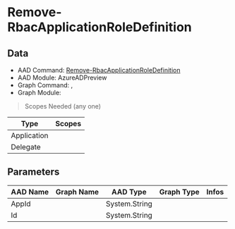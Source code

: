 # Remove-RbacApplicationRoleDefinition

> 

## Data

+ AAD Command: [Remove-RbacApplicationRoleDefinition](https://docs.microsoft.com/en-us/powershell/module/AzureADPreview/Remove-RbacApplicationRoleDefinition)
+ AAD Module: AzureADPreview
+ Graph Command: [](), []()
+ Graph Module: 

> Scopes Needed (any one)

|Type|Scopes|
|---|---|
|Application||
|Delegate||

## Parameters

|AAD Name|Graph Name|AAD Type|Graph Type|Infos|
|---|---|---|---|---|
|AppId||System.String|||
|Id||System.String|||

